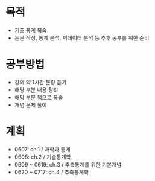 # 목적

- 기초 통계 복습
- 논문 작성, 통계 분석, 빅데이터 분석 등 추후 공부를 위한 준비



# 공부방법

- 강의 약 1시간 분량 듣기
- 해당 부분 내용 정리
- 해당 부분 책으로 복습
- 개념 문제 풀이



# 계획

- 0607: ch.1 / 과학과 통계
- 0608: ch.2 / 기술통계학
- 0609 ~ 0619: ch.3 / 추측통계를 위한 기본개념
- 0620 ~ 0717: ch.4 / 추측통계학